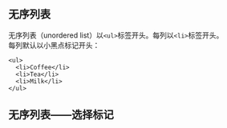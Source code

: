 ## 无序列表
无序列表（unordered list）以`<ul>`标签开头。每列以`<li>`标签开头。  
每列默认以小黑点标记开头：
```
<ul>
  <li>Coffee</li>
  <li>Tea</li>
  <li>Milk</li>
</ul>
```
## 无序列表——选择标记
